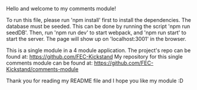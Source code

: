 Hello and welcome to my comments module!

To run this file, please run 'npm install' first to install the dependencies.
The database must be seeded. This can be done by running the script 'npm run seedDB'.
Then, run 'npm run dev' to start webpack, and 'npm run start' to start the server.
The page will show up on 'localhost:3001' in the browser.

This is a single module in a 4 module application. The project's repo can be found at: https://github.com/FEC-Kickstand
My repository for this single comments module can be found at: https://github.com/FEC-Kickstand/comments-module

Thank you for reading my README file and I hope you like my module :D